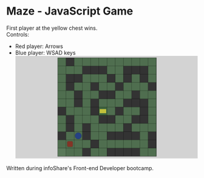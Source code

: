 # Maze - JavaScript Game
First player at the yellow chest wins.  
Controls:  
* Red player: Arrows  
* Blue player: WSAD keys  
![Maze game screenshot](./maze/screenshot.png)

Written during infoShare's Front-end Developer bootcamp. 

